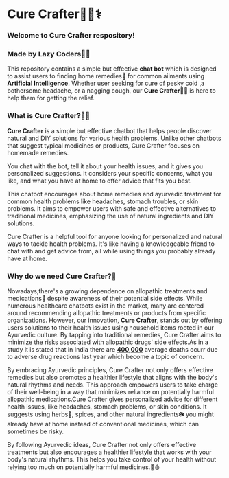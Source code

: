 <h1>Cure Crafter👨‍⚕️⚕️</h1>
<h3>Welcome to Cure Crafter respository!</h3>
<h3>Made by Lazy Coders🧑‍💻</h3>
<p>This repository contains a simple but effective <b>chat bot</b> which is designed to assist users to finding home remedies🌿 for common ailments using <b>Artificial Intelligence</b>.
Whether user seeking for cure of pesky cold ,a bothersome headache, or a nagging cough, our <b>Cure Crafter</b>👨‍⚕️ is here to help them for getting the relief.</p>
<h3>What is Cure Crafter?👨‍⚕️</h3>
<p><b>Cure Crafter</b> is a simple but effective chatbot that helps people discover natural and DIY solutions for various health problems. Unlike other chatbots that suggest typical medicines or products, Cure Crafter focuses on homemade remedies.

You chat with the bot, tell it about your health issues, and it gives you personalized suggestions. It considers your specific concerns, what you like, and what you have at home to offer advice that fits you best.

This chatbot encourages about home remedies and ayurvedic treatment for common health problems like headaches, stomach troubles, or skin problems. It aims to empower users with safe and effective alternatives to traditional medicines, emphasizing the use of natural ingredients and DIY solutions.

Cure Crafter is a helpful tool for anyone looking for personalized and natural ways to tackle health problems. It's like having a knowledgeable friend to chat with and get advice from, all while using things you probably already have at home. </p>

<h3>Why do we need Cure Crafter?🧐</h3>
<p>Nowadays,there's a growing dependence on allopathic treatments and medications💊 despite awareness of their potential side effects. While numerous healthcare chatbots exist in the market, many are centered around recommending allopathic treatments or products from specific organizations. However, our innovation, <b>Cure Crafter</b>, stands out by offering users solutions to their health issues using household items rooted in our Ayurvedic culture. By tapping into traditional remedies, Cure Crafter aims to minimize the risks associated with allopathic drugs' side effects.As in a study it is stated that in India there are <b><u>400,000</u></b> average deaths ocurr due to adverse drug reactions last year which become a topic of concern. </p>
<p>By embracing Ayurvedic principles, Cure Crafter not only offers effective remedies but also promotes a healthier lifestyle that aligns with the body's natural rhythms and needs. This approach empowers users to take charge of their well-being in a way that minimizes reliance on potentially harmful allopathic medications.Cure Crafter gives personalized advice for different health issues, like headaches, stomach problems, or skin conditions. It suggests using herbs🌿, spices, and other natural ingredients☘️ you might already have at home instead of conventional medicines, which can sometimes be risky.</p>
<p>By following Ayurvedic ideas, Cure Crafter not only offers effective treatments but also encourages a healthier lifestyle that works with your body's natural rhythms. This helps you take control of your health without relying too much on potentially harmful medicines.💊🩸</p>


